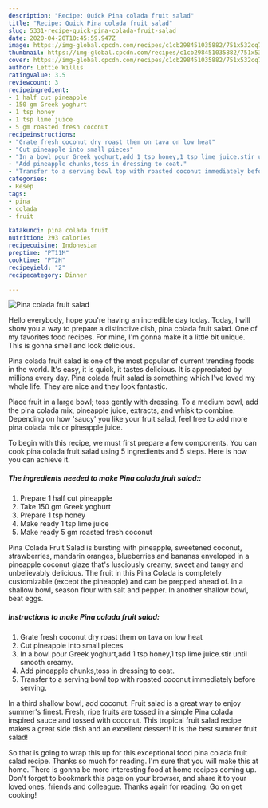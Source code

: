 ```yaml
---
description: "Recipe: Quick Pina colada fruit salad"
title: "Recipe: Quick Pina colada fruit salad"
slug: 5331-recipe-quick-pina-colada-fruit-salad
date: 2020-04-20T10:45:59.947Z
image: https://img-global.cpcdn.com/recipes/c1cb298451035882/751x532cq70/pina-colada-fruit-salad-recipe-main-photo.jpg
thumbnail: https://img-global.cpcdn.com/recipes/c1cb298451035882/751x532cq70/pina-colada-fruit-salad-recipe-main-photo.jpg
cover: https://img-global.cpcdn.com/recipes/c1cb298451035882/751x532cq70/pina-colada-fruit-salad-recipe-main-photo.jpg
author: Lettie Willis
ratingvalue: 3.5
reviewcount: 3
recipeingredient:
- 1 half cut pineapple
- 150 gm Greek yoghurt
- 1 tsp honey
- 1 tsp lime juice
- 5 gm roasted fresh coconut
recipeinstructions:
- "Grate fresh coconut dry roast them on tava on low heat"
- "Cut pineapple into small pieces"
- "In a bowl pour Greek yoghurt,add 1 tsp honey,1 tsp lime juice.stir until smooth creamy."
- "Add pineapple chunks,toss in dressing to coat."
- "Transfer to a serving bowl top with roasted coconut immediately before serving."
categories:
- Resep
tags:
- pina
- colada
- fruit

katakunci: pina colada fruit
nutrition: 293 calories
recipecuisine: Indonesian
preptime: "PT11M"
cooktime: "PT2H"
recipeyield: "2"
recipecategory: Dinner

---
```



![Pina colada fruit salad](https://img-global.cpcdn.com/recipes/c1cb298451035882/751x532cq70/pina-colada-fruit-salad-recipe-main-photo.jpg)

Hello everybody, hope you're having an incredible day today. Today, I will show you a way to prepare a distinctive dish, pina colada fruit salad. One of my favorites food recipes. For mine, I'm gonna make it a little bit unique. This is gonna smell and look delicious.

Pina colada fruit salad is one of the most popular of current trending foods in the world. It's easy, it is quick, it tastes delicious. It is appreciated by millions every day. Pina colada fruit salad is something which I've loved my whole life. They are nice and they look fantastic.

Place fruit in a large bowl; toss gently with dressing. To a medium bowl, add the pina colada mix, pineapple juice, extracts, and whisk to combine. Depending on how &#39;saucy&#39; you like your fruit salad, feel free to add more pina colada mix or pineapple juice.


To begin with this recipe, we must first prepare a few components. You can cook pina colada fruit salad using 5 ingredients and 5 steps. Here is how you can achieve it.

##### The ingredients needed to make Pina colada fruit salad::

1. Prepare 1 half cut pineapple
1. Take 150 gm Greek yoghurt
1. Prepare 1 tsp honey
1. Make ready 1 tsp lime juice
1. Make ready 5 gm roasted fresh coconut


Pina Colada Fruit Salad is bursting with pineapple, sweetened coconut, strawberries, mandarin oranges, blueberries and bananas enveloped in a pineapple coconut glaze that&#39;s lusciously creamy, sweet and tangy and unbelievably delicious. The fruit in this Pina Colada is completely customizable (except the pineapple) and can be prepped ahead of. In a shallow bowl, season flour with salt and pepper. In another shallow bowl, beat eggs. 

##### Instructions to make Pina colada fruit salad:

1. Grate fresh coconut dry roast them on tava on low heat
1. Cut pineapple into small pieces
1. In a bowl pour Greek yoghurt,add 1 tsp honey,1 tsp lime juice.stir until smooth creamy.
1. Add pineapple chunks,toss in dressing to coat.
1. Transfer to a serving bowl top with roasted coconut immediately before serving.


In a third shallow bowl, add coconut. Fruit salad is a great way to enjoy summer&#39;s finest. Fresh, ripe fruits are tossed in a simple Pina colada inspired sauce and tossed with coconut. This tropical fruit salad recipe makes a great side dish and an excellent dessert! It is the best summer fruit salad! 

So that is going to wrap this up for this exceptional food pina colada fruit salad recipe. Thanks so much for reading. I'm sure that you will make this at home. There is gonna be more interesting food at home recipes coming up. Don't forget to bookmark this page on your browser, and share it to your loved ones, friends and colleague. Thanks again for reading. Go on get cooking!
